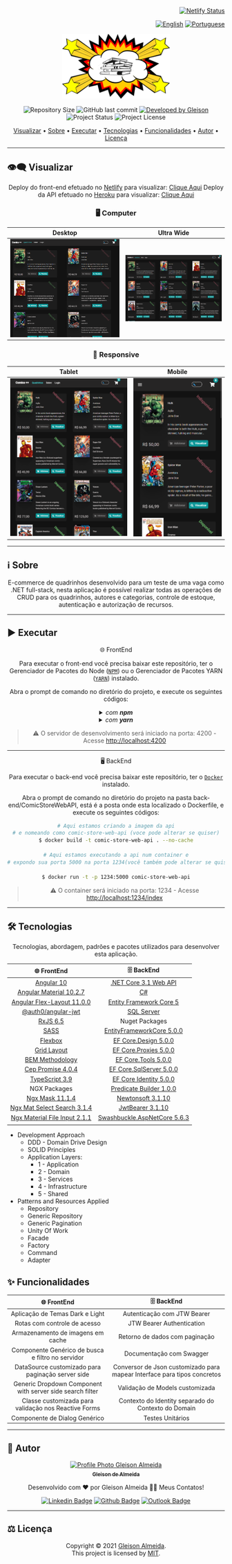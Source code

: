 <div align="right">

[![Netlify Status](https://api.netlify.com/api/v1/badges/1fa15619-9ade-473e-9196-b53a0a03780c/deploy-status)](https://app.netlify.com/sites/comics-plus-plus/deploys)

<div align="right">

[![English](https://www.countryflags.io/us/flat/32.png)](README.md) [![Portuguese](https://www.countryflags.io/br/flat/32.png)](README-PT.md)

</div>

</div>

<p align="center">
  <img alt="Comics ++" src="./front-end/.github/logo.png" width="250px"/>
</p>

<p align="center"> 
  <img alt="Repository Size" src="https://img.shields.io/github/repo-size/gleisonkz/comics-plus-plus?color=3498db&style=for-the-badge&label=Tamanho%20repositorio">
  
  <img alt="GitHub last commit" src="https://img.shields.io/github/last-commit/gleisonkz/comics-plus-plus?color=3498db&style=for-the-badge&label=Ultimo%20Commit">     
  <a href="https://github.com/gleisonkz">
    <img alt="Developed by Gleison" src="https://img.shields.io/badge/Desenvolvedor-Gleison-%3498db?color=3498db&style=for-the-badge&">
  </a>    
  <img alt="Project Status" src="https://img.shields.io/badge/Status-In Progress-%3498db?color=BDB76B&style=for-the-badge&">
  <img alt="Project License" src="https://img.shields.io/apm/l/vim-mode?style=for-the-badge&label=Licen%C3%A7a&color=3498db"/>
</p>

<p align="center">
 <a href="#eye_speech_bubble-visualizar">Visualizar</a> •
 <a href="#information_source-sobre">Sobre</a> •
 <a href="#arrow_forward-executar">Executar</a> •
 <a href="#hammer_and_wrench-tecnologias">Tecnologias</a> • 
 <a href="#sparkles-funcionalidades">Funcionalidades</a> •
 <a href="#boy-autor">Autor</a> •
 <a href="#balance_scale-licença">Licença</a>
</p>

---

## :eye_speech_bubble: **Visualizar**

<div align="center">

Deploy do front-end efetuado no [Netlify](https://www.netlify.com/) para visualizar: [Clique Aqui](https://comics-plus-plus.netlify.app/)
Deploy da API efetuado no [Heroku](https://www.heroku.com/) para visualizar: [Clique Aqui](https://kz-comic-store.herokuapp.com/index.html)

### :desktop_computer: Computer

|                                        Desktop                                        |                                        Ultra Wide                                        |
| :-----------------------------------------------------------------------------------: | :--------------------------------------------------------------------------------------: |
| <kbd><img src="./front-end/.github/previews/desktop-preview.png" alt="Tablet"/></kbd> | <kbd><img src="./front-end/.github/previews/ultra-wide-preview.png" alt="Mobile"/></kbd> |

### :iphone: Responsive

|                                        Tablet                                        |                                        Mobile                                        |
| :----------------------------------------------------------------------------------: | :----------------------------------------------------------------------------------: |
| <kbd><img src="./front-end/.github/previews/tablet-preview.png" alt="Tablet"/></kbd> | <kbd><img src="./front-end/.github/previews/mobile-preview.png" alt="Mobile"/></kbd> |

</div>
  
---
## :information_source: Sobre

<div align="center">

E-commerce de quadrinhos desenvolvido para um teste de uma vaga como .NET full-stack, nesta aplicação é possível realizar todas as operações de CRUD para os quadrinhos, autores e categorias, controle de estoque, autenticação e autorização de recursos.

</div>

---

## :arrow_forward: **Executar**

<div align="center">

🌐 FrontEnd

Para executar o front-end você precisa baixar este repositório, ter o Gerenciador de Pacotes do Node ([`NPM`](https://www.npmjs.com/get-npm)) ou o Gerenciador de Pacotes YARN ([`YARN`](https://yarnpkg.com/getting-started)) instalado.

Abra o prompt de comando no diretório do projeto, e execute os seguintes códigos:

<details>
  <summary><i>com <b>npm</b></i></summary>
  
  ```bash
  # Instalar dependências
  $ npm install ou npm i

# Iniciar o servidor de desenvolvimento

$ ng serve --open ou ng s -o

````

</details>

<details>
<summary><i>com <b>yarn</b></i></summary>

```bash
# Instalar dependências
$ yarn install

# Iniciar o servidor de desenvolvimento
$ ng serve --open ou ng s -o

````

</details>

> ⚠️ O servidor de desenvolvimento será iniciado na porta: 4200 - Acesse <http://localhost:4200>

</div>

---

<div align="center">

🖥 BackEnd

Para executar o back-end você precisa baixar este repositório, ter o [`Docker`](https://docs.docker.com/get-docker/) instalado.

Abra o prompt de comando no diretório do projeto na pasta back-end/ComicStoreWebAPI, está é a posta onde esta localizado o Dockerfile, e execute os seguintes códigos:

```bash
# Aqui estamos criando a imagem da api
# e nomeando como comic-store-web-api (voce pode alterar se quiser)
$ docker build -t comic-store-web-api . --no-cache

# Aqui estamos executando a api num container e
# expondo sua porta 5000 na porta 1234(você também pode alterar se quiser)

$ docker run -t -p 1234:5000 comic-store-web-api

```

> ⚠️ O container será iniciado na porta: 1234 - Acesse <http://localhost:1234/index>

</div>

---

## :hammer_and_wrench: **Tecnologias**

<div align="center">

Tecnologias, abordagem, padrões e pacotes utilizados para desenvolver esta aplicação.

|                            :globe_with_meridians: FrontEnd                             |                                                     :file_cabinet: BackEnd                                                     |
| :------------------------------------------------------------------------------------: | :----------------------------------------------------------------------------------------------------------------------------: |
|                           [Angular 10](https://angular.io/)                            |                                 [.NET Core 3.1 Web API](https://dotnet.microsoft.com/download)                                 |
|                [Angular Material 10.2.7](https://material.angular.io/)                 |                                     [C#](https://docs.microsoft.com/en-us/dotnet/csharp/)                                      |
|    [Angular Flex-Layout 11.0.0](https://www.npmjs.com/package/@angular/flex-layout)    |                              [Entity Framework Core 5](https://docs.microsoft.com/en-us/ef/core/)                              |
|         [@auth0/angular-jwt](https://www.npmjs.com/package/@auth0/angular-jwt)         |                      [SQL Server](https://docs.microsoft.com/en-us/sql/sql-server/?view=sql-server-ver15)                      |
|              [RxJS 6.5](https://rxjs-dev.firebaseapp.com/guide/overview)               |                                                         Nuget Packages                                                         |
|                             [SASS](https://sass-lang.com/)                             |         [EntityFrameworkCore 5.0.0](https://www.nuget.org/packages/Microsoft.EntityFrameworkCore/5.0.0?_src=template)          |
|               [Flexbox](https://www.w3schools.com/css/css3_flexbox.asp)                |        [EF Core.Design 5.0.0](https://www.nuget.org/packages/Microsoft.EntityFrameworkCore.Design/5.0.0?_src=template)         |
|               [Grid Layout](https://www.w3schools.com/css/css_grid.asp)                |       [EF Core.Proxies 5.0.0](https://www.nuget.org/packages/Microsoft.EntityFrameworkCore.Proxies/5.0.0?_src=template)        |
|                      [BEM Methodology](http://getbem.com/naming/)                      |         [EF Core.Tools 5.0.0](https://www.nuget.org/packages/Microsoft.EntityFrameworkCore.Tools/5.0.0?_src=template)          |
|            [Cep Promise 4.0.4 ](https://www.npmjs.com/package/cep-promise)             |            [EF Core.SqlServer 5.0.0](https://www.nuget.org/packages/Microsoft.EntityFrameworkCore.SqlServer/5.0.0)             |
|                   [TypeScript 3.9](https://www.typescriptlang.org/)                    | [EF Core Identity 5.0.0](https://www.nuget.org/packages/Microsoft.AspNetCore.Identity.EntityFrameworkCore/5.0.0?_src=template) |
|                                      NGX Packages                                      |                          [Predicate Builder 1.0.0](https://www.nuget.org/packages/PredicateBuilder/)                           |
|               [Ngx Mask 11.1.4](https://www.npmjs.com/package/ngx-mask)                |        [Newtonsoft 3.1.10](https://www.nuget.org/packages/Microsoft.AspNetCore.Mvc.NewtonsoftJson/3.1.10?_src=template)        |
|   [Ngx Mat Select Search 3.1.4](https://www.npmjs.com/package/ngx-mat-select-search)   |     [JwtBearer 3.1.10](https://www.nuget.org/packages/Microsoft.AspNetCore.Authentication.JwtBearer/3.1.10?_src=template)      |
| [Ngx Material File Input 2.1.1](https://www.npmjs.com/package/ngx-material-file-input) |           [Swashbuckle.AspNetCore 5.6.3](https://www.nuget.org/packages/Swashbuckle.AspNetCore/5.6.3?_src=template)            |
|                                                                                        |                                                                                                                                |

</div>

- Development Approach
  - DDD - Domain Drive Design
  - SOLID Principles
  - Application Layers:
    - 1 - Application
    - 2 - Domain
    - 3 - Services
    - 4 - Infrastructure
    - 5 - Shared
- Patterns and Resources Applied
  - Repository
  - Generic Repository
  - Generic Pagination
  - Unity Of Work
  - Facade
  - Factory
  - Command
  - Adapter

## :sparkles: **Funcionalidades**

|              :globe_with_meridians: FrontEnd              |                          :file_cabinet: BackEnd                          |
| :-------------------------------------------------------: | :----------------------------------------------------------------------: |
|              Aplicação de Temas Dark e Light              |                       Autenticação com JTW Bearer                        |
|               Rotas com controle de acesso                |                        JTW Bearer Authentication                         |
|             Armazenamento de imagens em cache             |                      Retorno de dados com paginação                      |
|     Componente Genérico de busca e filtro no servidor     |                         Documentação com Swagger                         |
|   DataSource<T> customizado para paginação server side    | Conversor de Json customizado para mapear Interface para tipos concretos |
| Generic Dropdown Component with server side search filter |                     Validação de Models customizada                      |
|   Classe customizada para validação nos Reactive Forms    |           Contexto do Identity separado do Contexto do Domain            |
|               Componente de Dialog Genérico               |                             Testes Unitários                             |

---

## :boy: **Autor**

<div align="center">

<a href="https://github.com/gleisonkz">
 <img src="https://avatars1.githubusercontent.com/u/9919?s=200&v=4" width="100px;" alt="Profile Photo Gleison Almeida"/>
 <br/>
 <sub><b>Gleison de Almeida</b></sub>
</a>

Desenvolvido com ❤️ por Gleison Almeida 👋🏽 Meus Contatos!

[![Linkedin Badge](https://img.shields.io/badge/-Gleison-blue?style=flat-square&logo=Linkedin&logoColor=white)](https://www.linkedin.com/in/gleison-ribeiro-a65257119)
[![Github Badge](https://img.shields.io/badge/-Gleison-000?style=flat-square&logo=Github&logoColor=white)](https://github.com/gleisonkz)
[![Outlook Badge](https://img.shields.io/badge/-Gleison-0078d4?style=flat-square&logo=microsoft-outlook&logoColor=white)](mailto:gleisonsubzerokz@gmail.com)

</div>

---

## :balance_scale: **Licença**

<div align="center">

Copyright © 2021 [Gleison Almeida](https://github.com/gleisonkz).<br />
This project is licensed by [MIT](./LICENSE).

</div>
